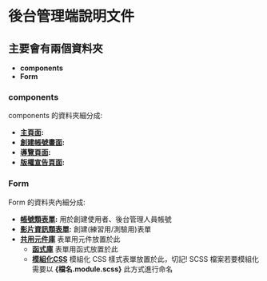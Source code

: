 # 後台管理端說明文件

## 主要會有兩個資料夾

- **components**
- **Form**

### components

components 的資料夾細分成:

- **[主頁面](./components/index.jsx):**
- **[創建帳號畫面](./components/):**
- **[導覽頁面]():**
- **[版權宣告頁面](./components/AboutUs.jsx):**

### Form

Form 的資料夾內細分成:

- **[帳號類表單](./Form/Account/):** 用於創建使用者、後台管理人員帳號
- **[影片資訊類表單](./Form/CreateVideoForm/):** 創建(練習用/測驗用)表單
- **[共用元件庫](./Form/shared/)** 表單用元件放置於此
  - **[函式庫](./Form/shared/func/)** 表單用函式放置於此
  - **[模組化CSS](./Form/shared/scss/)** 模組化 CSS 樣式表單放置於此，切記! SCSS 檔案若要模組化需要以 **{檔名.module.scss}** 此方式進行命名

